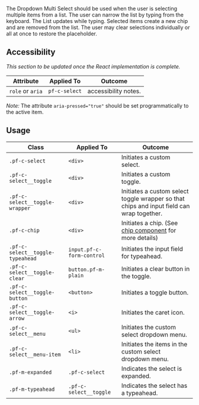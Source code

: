 The Dropdown Multi Select should be used when the user is selecting multiple items from a list. The user can narrow the list by typing from the keyboard. The List updates while typing. Selected items create a new chip and are removed from the list. The user may clear selections individually or all at once to restore the placeholder.

## Accessibility

*This section to be updated once the React implementation is complete.*

| Attribute | Applied To | Outcome |
| -- | -- | -- |
| `role` or `aria` | `pf-c-select` |  accessibility notes. |
*Note:* The attribute `aria-pressed="true"` should be set programmatically to the active item.


## Usage

| Class | Applied To | Outcome |
| -- | -- | -- |
| `.pf-c-select` | `<div>` |  Initiates a custom select. |
| `.pf-c-select__toggle` | `<div>` |  Initiates a custom toggle. |
| `.pf-c-select__toggle-wrapper` | `<div>` |  Initiates a custom select toggle wrapper so that chips and input field can wrap together. |
| `.pf-c-chip` | `<div>` |  Initiates a chip. (See [chip component](/components/Check/examples/) for more details) |
| `.pf-c-select__toggle-typeahead` | `input.pf-c-form-control` |  Initiates the input field for typeahead. |
| `.pf-c-select__toggle-clear` | `button.pf-m-plain` |  Initiates a clear button in the toggle. |
| `.pf-c-select__toggle-button` | `<button>` | Initiates a toggle button. |
| `.pf-c-select__toggle-arrow` | `<i>` |  Initiates the caret icon. |
| `.pf-c-select__menu` | `<ul>` |  Initiates the custom select dropdown menu. |
| `.pf-c-select__menu-item` | `<li>` |  Initiates the items in the custom select dropdown menu. |
| `.pf-m-expanded` | `.pf-c-select` |  Indicates the select is expanded. |
| `.pf-m-typeahead` | `.pf-c-select__toggle` |  Indicates the select has a typeahead. |
